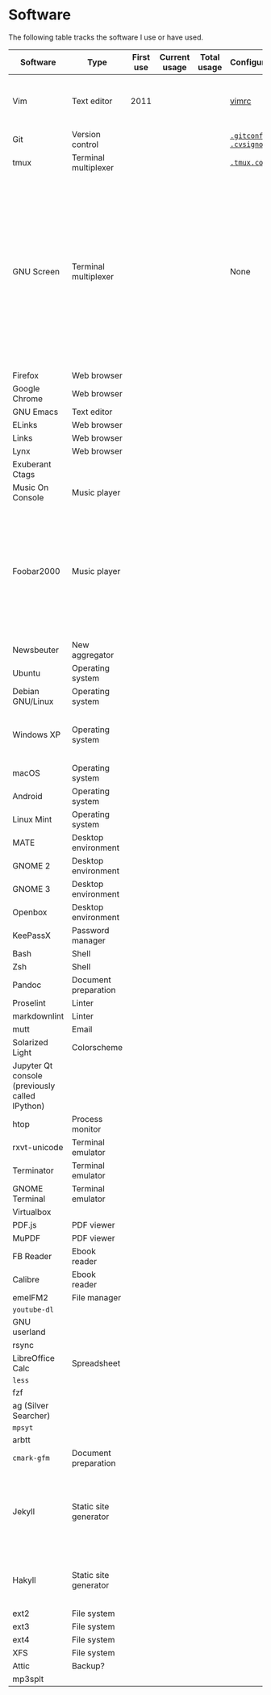 # Software

The following table tracks the software I use or have used.

|Software|Type|First use|Current usage|Total usage|Configuration|Notes|
|--------|----|---------|-------------|-----------|-------------|-----|
|Vim|Text editor|2011|||[vimrc](https://github.com/riceissa/dotfiles/blob/master/.vimrc)|This is my primary text editor. The first use is my best guess.|
|Git|Version control||||[`.gitconfig`](https://github.com/riceissa/dotfiles/blob/master/.gitconfig), [`.cvsignore`](https://github.com/riceissa/dotfiles/blob/master/.cvsignore)||
|tmux|Terminal multiplexer||||[`.tmux.conf`](https://github.com/riceissa/dotfiles/blob/master/.tmux.conf)|
|GNU Screen|Terminal multiplexer||||None|I believe I briefly tried screen, but at the time it did not support vertically splitting (without separately applying a patch and compiling), so I began using tmux instead, and now that I'm used to tmux I see no reason to switch.|
|Firefox|Web browser|
|Google Chrome|Web browser|
|GNU Emacs|Text editor|
|ELinks|Web browser|
|Links|Web browser|
|Lynx|Web browser|
|Exuberant Ctags||
|Music On Console|Music player|
|Foobar2000|Music player|||||I used to use Foobar2000 as my main music player back on Windows. I remember briefly using Foobar2000 on Linux via Wine but found it unsatisfactory.|
|Newsbeuter|New aggregator|
|Ubuntu|Operating system|
|Debian GNU/Linux|Operating system|
|Windows XP|Operating system|||||I used to use Windows before I found out about free software.|
|macOS|Operating system|
|Android|Operating system|
|Linux Mint|Operating system|
|MATE|Desktop environment|
|GNOME 2|Desktop environment|
|GNOME 3|Desktop environment|
|Openbox|Desktop environment|
|KeePassX|Password manager|
|Bash|Shell|
|Zsh|Shell|
|Pandoc|Document preparation|
|Proselint|Linter|
|markdownlint|Linter|
|mutt|Email|
|Solarized Light|Colorscheme|
|Jupyter Qt console (previously called IPython)|
|htop|Process monitor|
|rxvt-unicode|Terminal emulator|
|Terminator|Terminal emulator|
|GNOME Terminal|Terminal emulator|
|Virtualbox|
|PDF.js|PDF viewer|
|MuPDF|PDF viewer|
|FB Reader|Ebook reader|
|Calibre|Ebook reader|
|emelFM2|File manager|
|`youtube-dl`|
|GNU userland|
|rsync|
|LibreOffice Calc|Spreadsheet|
|`less`|
|fzf|
|ag (Silver Searcher)|
|`mpsyt`|
|arbtt|
|`cmark-gfm`|Document preparation|
|Jekyll|Static site generator|||||I believe I briefly used Jekyll for my personal site. Currently, I use Jekyll for the [Content Creation Wiki](http://contentcreation.issarice.com/).|
|Hakyll|Static site generator|||||I used Hakyll during the early days of my personal site.|
|ext2|File system|
|ext3|File system|
|ext4|File system|
|XFS|File system|
|Attic|Backup?|
|mp3splt|
